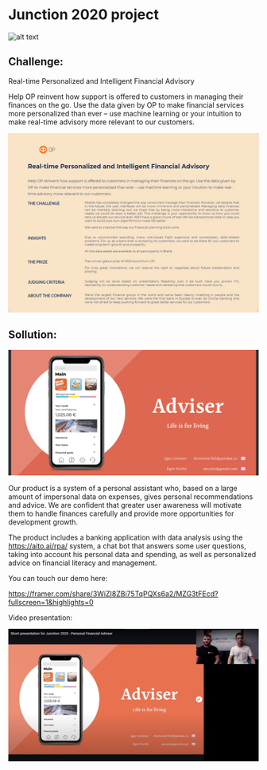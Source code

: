 # Junction 2020 project

 ![alt text](https://i.ytimg.com/vi/_ZaVpSYqxQg/maxresdefault.jpg)

## Challenge:

Real-time Personalized and Intelligent Financial Advisory

Help OP reinvent how support is offered to customers in managing their finances on the go. Use the data given by OP to make financial services more personalized than ever – use machine learning or your intuition to make real-time advisory more relevant to our customers.

 ![alt text](https://github.com/Litvinovis/Junction-2020/blob/main/Challenge.jpg)

## Sollution:

 ![alt text](https://github.com/Litvinovis/Junction-2020/blob/main/main.png)

Our product is a system of a personal assistant who, based on a large amount of impersonal data on expenses, gives personal recommendations and advice. We are confident that greater user awareness will motivate them to handle finances carefully and provide more opportunities for development growth.

The product includes a banking application with data analysis using the https://aito.ai/rpa/ system, a chat bot that answers some user questions, taking into account his personal data and spending, as well as personalized advice on financial literacy and management.

You can touch our demo here:

https://framer.com/share/3WiZI8ZBi75TqPQXs6a2/MZG3tFEcd?fullscreen=1&highlights=0

Video presentation:

[![Watch the video](https://github.com/Litvinovis/Junction-2020/blob/main/youtube.jpg)](https://youtu.be/C6ciRk_gStY)
